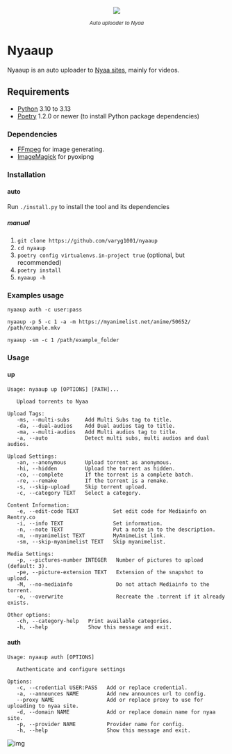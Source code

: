 <p align="center">
  <img src="https://forthebadge.com/images/badges/made-with-python.png"/>
</p>
<p align="center">
<sup><em>Auto uploader to Nyaa</em></sup>
</p>

# Nyaaup

Nyaaup is an auto uploader to [Nyaa sites](https://github.com/nyaadevs/nyaa), mainly for videos.

## Requirements

- [Python](https://python.org/) 3.10 to 3.13
- [Poetry](https://python-poetry.org/) 1.2.0 or newer (to install Python package dependencies)

### Dependencies

- [FFmpeg](https://ffmpeg.org/) for image generating.
- [ImageMagick](https://imagemagick.org/script/download.php) for pyoxipng

### Installation

#### auto

Run `./install.py` to install the tool and its dependencies

##### manual

1. `git clone https://github.com/varyg1001/nyaaup`
2. `cd nyaaup`
3. `poetry config virtualenvs.in-project true` (optional, but recommended)
4. `poetry install`
5. `nyaaup -h`

### Examples usage

```shell
nyaaup auth -c user:pass
```

```shell
nyaaup -p 5 -c 1 -a -m https://myanimelist.net/anime/50652/ /path/example.mkv
```

```shell
nyaaup -sm -c 1 /path/example_folder
```

### Usage

#### up

```
Usage: nyaaup up [OPTIONS] [PATH]...

   Upload torrents to Nyaa

Upload Tags:
   -ms, --multi-subs     Add Multi Subs tag to title.
   -da, --dual-audios    Add Dual audios tag to title.
   -ma, --multi-audios   Add Multi audios tag to title.
   -a, --auto            Detect multi subs, multi audios and dual audios.

Upload Settings:
   -an, --anonymous      Upload torrent as anonymous.
   -hi, --hidden         Upload the torrent as hidden.
   -co, --complete       If the torrent is a complete batch.
   -re, --remake         If the torrent is a remake.
   -s, --skip-upload     Skip torrent upload.
   -c, --category TEXT   Select a category.

Content Information:
   -e, --edit-code TEXT           Set edit code for Mediainfo on Rentry.co
   -i, --info TEXT                Set information.
   -n, --note TEXT                Put a note in to the description.
   -m, --myanimelist TEXT         MyAnimeList link.
   -sm, --skip-myanimelist TEXT   Skip myanimelist.

Media Settings:
   -p, --pictures-number INTEGER   Number of pictures to upload (default: 3).
   -pe, --picture-extension TEXT   Extension of the snapshot to upload.
   -M, --no-mediainfo              Do not attach Mediainfo to the torrent.
   -o, --overwrite                 Recreate the .torrent if it already exists.

Other options:
   -ch, --category-help   Print available categories.
   -h, --help             Show this message and exit.
```

#### auth

```
Usage: nyaaup auth [OPTIONS]

   Authenticate and configure settings

Options:
   -c, --credential USER:PASS   Add or replace credential.
   -a, --announces NAME         Add new announces url to config.
   --proxy NAME                 Add or replace proxy to use for uploading to nyaa site.
   -d, --domain NAME            Add or replace domain name for nyaa site.
   -p, --provider NAME          Provider name for config.
   -h, --help                   Show this message and exit.
```

![img](https://i.kek.sh/crb0nguklZk.png)
<!---https://i.kek.sh/crb0nguklZk.png--->

